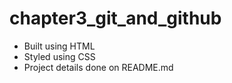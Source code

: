 # chapter3_git_and_github
-   Built using HTML
-   Styled using CSS
-   Project details done on README.md

